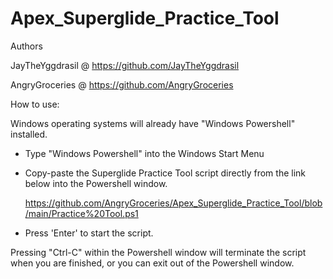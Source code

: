 # Apex_Superglide_Practice_Tool

 Authors 
 
 JayTheYggdrasil @ https://github.com/JayTheYggdrasil
 
 AngryGroceries  @ https://github.com/AngryGroceries 

How to use:

Windows operating systems will already have "Windows Powershell" installed.

- Type "Windows Powershell" into the Windows Start Menu

- Copy-paste the Superglide Practice Tool script directly from the link below into the Powershell window.

    https://github.com/AngryGroceries/Apex_Superglide_Practice_Tool/blob/main/Practice%20Tool.ps1

- Press 'Enter' to start the script. 

Pressing "Ctrl-C" within the Powershell window will terminate the script when you are finished, or you can exit out of the Powershell window. 
